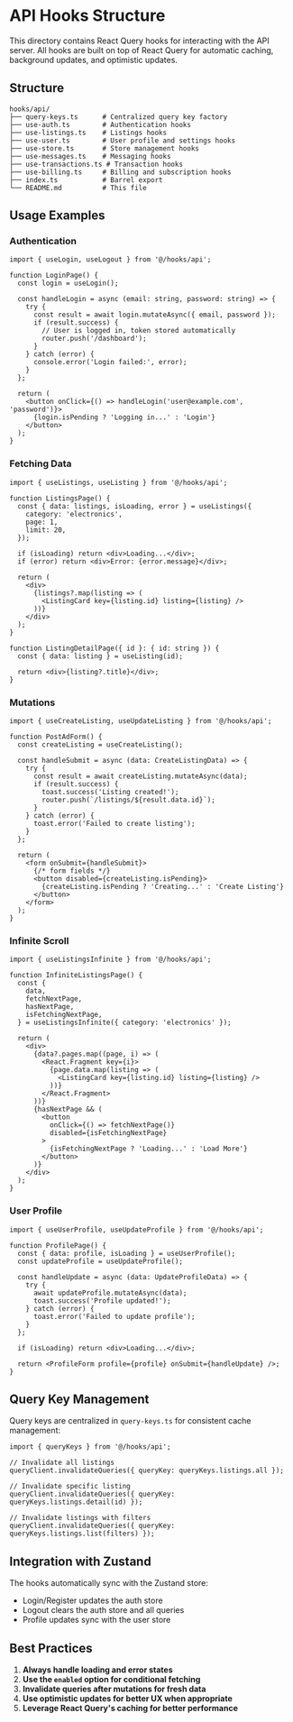 # API Hooks Structure

This directory contains React Query hooks for interacting with the API server. All hooks are built on top of React Query for automatic caching, background updates, and optimistic updates.

## Structure

```
hooks/api/
├── query-keys.ts      # Centralized query key factory
├── use-auth.ts        # Authentication hooks
├── use-listings.ts    # Listings hooks
├── use-user.ts        # User profile and settings hooks
├── use-store.ts       # Store management hooks
├── use-messages.ts    # Messaging hooks
├── use-transactions.ts # Transaction hooks
├── use-billing.ts     # Billing and subscription hooks
├── index.ts           # Barrel export
└── README.md          # This file
```

## Usage Examples

### Authentication

```tsx
import { useLogin, useLogout } from '@/hooks/api';

function LoginPage() {
  const login = useLogin();

  const handleLogin = async (email: string, password: string) => {
    try {
      const result = await login.mutateAsync({ email, password });
      if (result.success) {
        // User is logged in, token stored automatically
        router.push('/dashboard');
      }
    } catch (error) {
      console.error('Login failed:', error);
    }
  };

  return (
    <button onClick={() => handleLogin('user@example.com', 'password')}>
      {login.isPending ? 'Logging in...' : 'Login'}
    </button>
  );
}
```

### Fetching Data

```tsx
import { useListings, useListing } from '@/hooks/api';

function ListingsPage() {
  const { data: listings, isLoading, error } = useListings({
    category: 'electronics',
    page: 1,
    limit: 20,
  });

  if (isLoading) return <div>Loading...</div>;
  if (error) return <div>Error: {error.message}</div>;

  return (
    <div>
      {listings?.map(listing => (
        <ListingCard key={listing.id} listing={listing} />
      ))}
    </div>
  );
}

function ListingDetailPage({ id }: { id: string }) {
  const { data: listing } = useListing(id);

  return <div>{listing?.title}</div>;
}
```

### Mutations

```tsx
import { useCreateListing, useUpdateListing } from '@/hooks/api';

function PostAdForm() {
  const createListing = useCreateListing();

  const handleSubmit = async (data: CreateListingData) => {
    try {
      const result = await createListing.mutateAsync(data);
      if (result.success) {
        toast.success('Listing created!');
        router.push(`/listings/${result.data.id}`);
      }
    } catch (error) {
      toast.error('Failed to create listing');
    }
  };

  return (
    <form onSubmit={handleSubmit}>
      {/* form fields */}
      <button disabled={createListing.isPending}>
        {createListing.isPending ? 'Creating...' : 'Create Listing'}
      </button>
    </form>
  );
}
```

### Infinite Scroll

```tsx
import { useListingsInfinite } from '@/hooks/api';

function InfiniteListingsPage() {
  const {
    data,
    fetchNextPage,
    hasNextPage,
    isFetchingNextPage,
  } = useListingsInfinite({ category: 'electronics' });

  return (
    <div>
      {data?.pages.map((page, i) => (
        <React.Fragment key={i}>
          {page.data.map(listing => (
            <ListingCard key={listing.id} listing={listing} />
          ))}
        </React.Fragment>
      ))}
      {hasNextPage && (
        <button
          onClick={() => fetchNextPage()}
          disabled={isFetchingNextPage}
        >
          {isFetchingNextPage ? 'Loading...' : 'Load More'}
        </button>
      )}
    </div>
  );
}
```

### User Profile

```tsx
import { useUserProfile, useUpdateProfile } from '@/hooks/api';

function ProfilePage() {
  const { data: profile, isLoading } = useUserProfile();
  const updateProfile = useUpdateProfile();

  const handleUpdate = async (data: UpdateProfileData) => {
    try {
      await updateProfile.mutateAsync(data);
      toast.success('Profile updated!');
    } catch (error) {
      toast.error('Failed to update profile');
    }
  };

  if (isLoading) return <div>Loading...</div>;

  return <ProfileForm profile={profile} onSubmit={handleUpdate} />;
}
```

## Query Key Management

Query keys are centralized in `query-keys.ts` for consistent cache management:

```tsx
import { queryKeys } from '@/hooks/api';

// Invalidate all listings
queryClient.invalidateQueries({ queryKey: queryKeys.listings.all });

// Invalidate specific listing
queryClient.invalidateQueries({ queryKey: queryKeys.listings.detail(id) });

// Invalidate listings with filters
queryClient.invalidateQueries({ queryKey: queryKeys.listings.list(filters) });
```

## Integration with Zustand

The hooks automatically sync with the Zustand store:
- Login/Register updates the auth store
- Logout clears the auth store and all queries
- Profile updates sync with the user store

## Best Practices

1. **Always handle loading and error states**
2. **Use the `enabled` option for conditional fetching**
3. **Invalidate queries after mutations for fresh data**
4. **Use optimistic updates for better UX when appropriate**
5. **Leverage React Query's caching for better performance**
